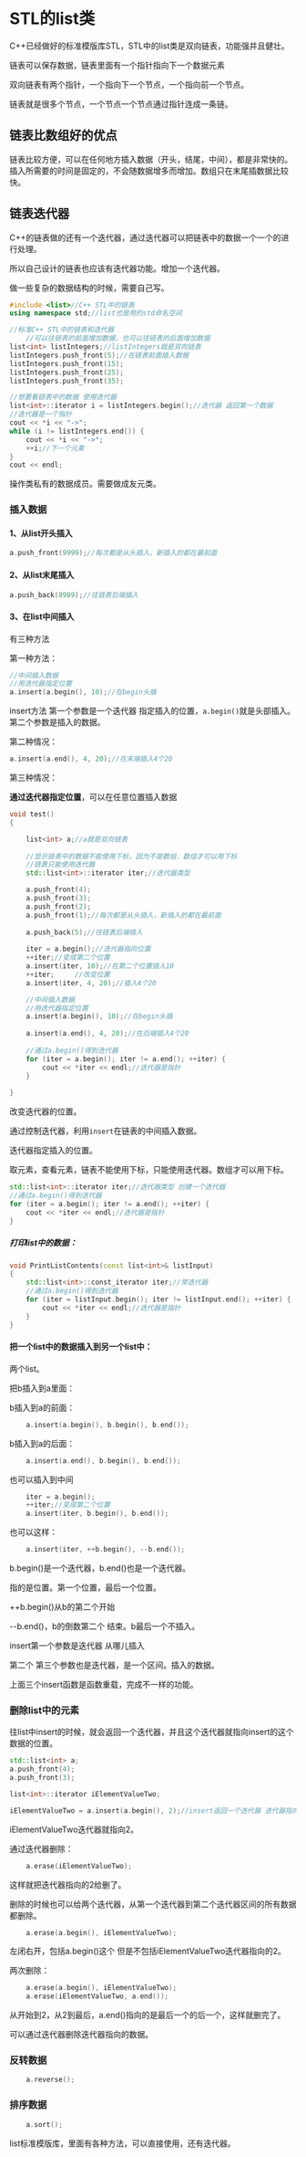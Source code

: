 # STL的list类

C++已经做好的标准模版库STL，STL中的list类是双向链表，功能强并且健壮。

链表可以保存数据，链表里面有一个指针指向下一个数据元素

双向链表有两个指针，一个指向下一个节点，一个指向前一个节点。

链表就是很多个节点，一个节点一个节点通过指针连成一条链。

## 链表比数组好的优点

链表比较方便，可以在任何地方插入数据（开头，结尾，中间），都是非常快的。插入所需要的时间是固定的，不会随数据增多而增加。数组只在末尾插数据比较快。

## 链表迭代器

C++的链表做的还有一个迭代器，通过迭代器可以把链表中的数据一个一个的进行处理。

所以自己设计的链表也应该有迭代器功能。增加一个迭代器。

做一些复杂的数据结构的时候，需要自己写。

```c++
#include <list>//C++ STL中的链表
using namespace std;//list也是用的std命名空间
```

```c++
//标准C++ STL中的链表和迭代器
    //可以往链表的前面增加数据，也可以往链表的后面增加数据
list<int> listIntegers;//listIntegers就是双向链表
listIntegers.push_front(5);//在链表前面插入数据
listIntegers.push_front(15);
listIntegers.push_front(25);
listIntegers.push_front(35);

//想要看链表中的数据 使用迭代器
list<int>::iterator i = listIntegers.begin();//迭代器 返回第一个数据
//迭代器是一个指针
cout << *i << "->";
while (i != listIntegers.end()) {
    cout << *i << "->";
    ++i;//下一个元素
}
cout << endl;
```

操作类私有的数据成员。需要做成友元类。

### 插入数据

#### 1、从list开头插入

```c++
a.push_front(9999);//每次都是从头插入，新插入的都在最前面
```

#### 2、从list末尾插入

```c++
a.push_back(8989);//往链表后端插入
```

#### 3、在list中间插入

有三种方法

第一种方法：

```c++
//中间插入数据
//用迭代器指定位置
a.insert(a.begin(), 10);//在begin头插
```

insert方法 第一个参数是一个迭代器 指定插入的位置，`a.begin()`就是头部插入。第二个参数是插入的数据。

第二种情况：

```c++
a.insert(a.end(), 4, 20);//在末端插入4个20
```

第三种情况：

**通过迭代器指定位置**，可以在任意位置插入数据

```c++
void test()
{

    list<int> a;//a就是双向链表
    
    //显示链表中的数据不能使用下标，因为不是数组，数组才可以用下标
    //链表只能使用迭代器
    std::list<int>::iterator iter;//迭代器类型

    a.push_front(4);
    a.push_front(3);
    a.push_front(2);
    a.push_front(1);//每次都是从头插入，新插入的都在最前面
    
    a.push_back(5);//往链表后端插入
    
    iter = a.begin();//迭代器指向位置
    ++iter;//变成第二个位置
    a.insert(iter, 10);//在第二个位置插入10
    ++iter;		//改变位置
    a.insert(iter, 4, 20);//插入4个20

    //中间插入数据
    //用迭代器指定位置
    a.insert(a.begin(), 10);//在begin头插
    
    a.insert(a.end(), 4, 20);//在后端插入4个20
    
    //通过a.begin()得到迭代器
    for (iter = a.begin(); iter != a.end(); ++iter) {
        cout << *iter << endl;//迭代器是指针
    }
    
}
```

改变迭代器的位置。

通过控制迭代器，利用`insert`在链表的中间插入数据。

迭代器指定插入的位置。

取元素，查看元素，链表不能使用下标，只能使用迭代器。数组才可以用下标。

```c++
std::list<int>::iterator iter;//迭代器类型 创建一个迭代器
//通过a.begin()得到迭代器
for (iter = a.begin(); iter != a.end(); ++iter) {
    cout << *iter << endl;//迭代器是指针
}
```

##### 打印list中的数据：

```c++
void PrintListContents(const list<int>& listInput)
{
    std::list<int>::const_iterator iter;//常迭代器
    //通过a.begin()得到迭代器
    for (iter = listInput.begin(); iter != listInput.end(); ++iter) {
        cout << *iter << endl;//迭代器是指针
    }
}
```

#### 把一个list中的数据插入到另一个list中：

两个list。

把b插入到a里面：

b插入到a的前面：

```c++
    a.insert(a.begin(), b.begin(), b.end());
```

b插入到a的后面：

```c++
    a.insert(a.end(), b.begin(), b.end());
```

也可以插入到中间

```c++
    iter = a.begin();
    ++iter;//变成第二个位置
    a.insert(iter, b.begin(), b.end());
```

也可以这样：

```c++
    a.insert(iter, ++b.begin(), --b.end());
```

b.begin()是一个迭代器，b.end()也是一个迭代器。

指的是位置。第一个位置，最后一个位置。

++b.begin()从b的第二个开始

--b.end()，b的倒数第二个 结束。b最后一个不插入。

insert第一个参数是迭代器 从哪儿插入

第二个 第三个参数也是迭代器，是一个区间。插入的数据。

上面三个insert函数是函数重载，完成不一样的功能。

### 删除list中的元素

往list中insert的时候，就会返回一个迭代器，并且这个迭代器就指向insert的这个数据的位置。

```c++
std::list<int> a;
a.push_front(4);
a.push_front(3);

list<int>::iterator iElementValueTwo;

iElementValueTwo = a.insert(a.begin(), 2);//insert返回一个迭代器 迭代器指向这个数据
```

iElementValueTwo迭代器就指向2。

通过迭代器删除：

```c++
    a.erase(iElementValueTwo);
```

这样就把迭代器指向的2给删了。

删除的时候也可以给两个迭代器，从第一个迭代器到第二个迭代器区间的所有数据都删除。

```c++
    a.erase(a.begin(), iElementValueTwo);
```

左闭右开，包括a.begin()这个 但是不包括iElementValueTwo迭代器指向的2。

两次删除：

```c++
    a.erase(a.begin(), iElementValueTwo);
    a.erase(iElementValueTwo, a.end());
```

从开始到2，从2到最后，a.end()指向的是最后一个的后一个，这样就删完了。

可以通过迭代器删除迭代器指向的数据。

### 反转数据 

```c++
    a.reverse();
```

### 排序数据

```c++
    a.sort();
```

list标准模版库，里面有各种方法，可以直接使用，还有迭代器。
